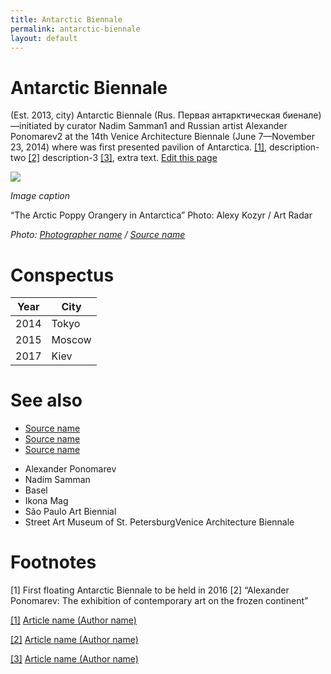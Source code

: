 ```yaml
---
title: Antarctic Biennale
permalink: antarctic-biennale
layout: default
---
```


# Antarctic Biennale

(Est. 2013, city) Antarctic Biennale (Rus. Первая антарктическая биенале)—initiated by curator Nadim Samman1 and Russian artist Alexander Ponomarev2 at the 14th Venice Architecture Biennale (June 7—November 23, 2014) where was first presented pavilion of Antarctica. <span id="a1">[\[1\]](#f1)</span>, description-two <span id="a2">[\[2\]](#f2)</span> description-3 <span id="a3">[\[3\]](#f3)</span>, extra text. [Edit this page](http://prose.io/#indexmod/encyclopedia/edit/master/antarctic-biennale.md)

![](/images/image-name.jpg)

*Image caption*

“The Arctic Poppy Orangery in Antarctica”
Photo: Alexy Kozyr / Art Radar

*Photo: [Photographer name](http://example.net/) / [Source name](http://example.net/)*

# Conspectus

|Year|City|
|----|---------|
|2014|Tokyo|
|2015|Moscow|
|2017|Kiev|

# See also

- [Source name](http://example.net/)
- [Source name](http://example.net/)
- [Source name](http://example.net/)
+ Alexander Ponomarev
+ Nadim Samman
+ Basel
+ Ikona Mag
+ São Paulo Art Biennial
+ Street Art Museum of St. PetersburgVenice Architecture Biennale

# Footnotes

[1] First floating Antarctic Biennale to be held in 2016
[2] “Alexander Ponomarev: The exhibition of contemporary art on the frozen continent”

[[1]](#a1) <span id="f1"></span> [Article name (Author name)](http://example.net/article)

[[2]](#a2) <span id="f2"></span> [Article name (Author name)](http://example.net/article)

[[3]](#a3) <span id="f3"></span> [Article name (Author name)](http://example.net/article)

